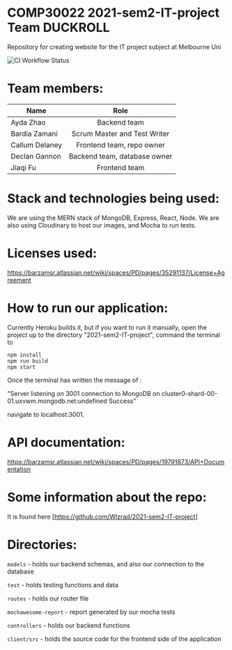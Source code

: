 # COMP30022 2021-sem2-IT-project Team DUCKROLL

Repository for creating website for the IT project subject at Melbourne Uni

![CI Workflow Status](https://github.com/github/docs/actions/workflows/node.js.yml/badge.svg)


# Team members:
| Name       | Role          |
| ------------- |:-------------:|
| Ayda Zhao      | Backend team |
| Bardia Zamani     | Scrum Master and Test Writer     |
| Callum Delaney    | Frontend team, repo owner     |
| Declan Gannon | Backend team, database owner      |
| Jiaqi Fu | Frontend team      |



# Stack and technologies being used:

We are using the MERN stack of MongoDB, Express, React, Node. We are also using Cloudinary to host our images, and Mocha to run tests.

# Licenses used:

https://barzamsr.atlassian.net/wiki/spaces/PD/pages/35291137/License+Agreement

# How to run our application:
Currently Heroku builds it, but if you want to run it manually, open the project up to the directory "2021-sem2-IT-project", command the terminal to 
```
npm install 
npm run build
npm start
```
Once the terminal has written the message of :

"Server listening on 3001
connection to MongoDB on cluster0-shard-00-01.uxvwm.mongodb.net:undefined
Success"

navigate to localhost:3001.


# API documentation:
https://barzamsr.atlassian.net/wiki/spaces/PD/pages/19791873/API+Documentation


# Some information about the repo:

It is found here [https://github.com/Wlzrad/2021-sem2-IT-project]


# Directories:

```models``` - holds our backend schemas, and also our connection to the database

```test``` - holds testing functions and data

```routes``` - holds our router file

```mochawesome-report``` - report generated by our mocha tests

```controllers``` - holds our backend functions

```client/src``` - holds the source code for the frontend side of the application

